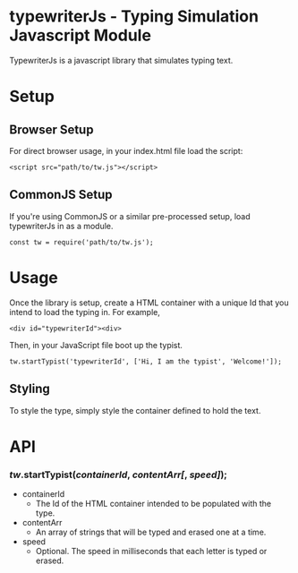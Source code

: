 # typewriterJs - Typing Simulation Javascript Module
TypewriterJs is a javascript library that simulates typing text.

# Setup

## Browser Setup
For direct browser usage, in your index.html file load the script:

`<script src="path/to/tw.js"></script>`

## CommonJS Setup

If you're using CommonJS or a similar pre-processed setup, load typewriterJs in as a module.

`const tw = require('path/to/tw.js');`

# Usage
Once the library is setup, create a HTML container with a unique Id that you intend to load the typing in. For example,

`<div id="typewriterId"><div>`

Then, in your JavaScript file boot up the typist.

`tw.startTypist('typewriterId', ['Hi, I am the typist', 'Welcome!']);`

## Styling
To style the type, simply style the container defined to hold the text.

# API
### *tw*.startTypist(*containerId*, *contentArr[*, *speed]*);
* containerId
  * The Id of the HTML container intended to be populated with the type.
* contentArr
  * An array of strings that will be typed and erased one at a time.
* speed
  * Optional. The speed in milliseconds that each letter is typed or erased.